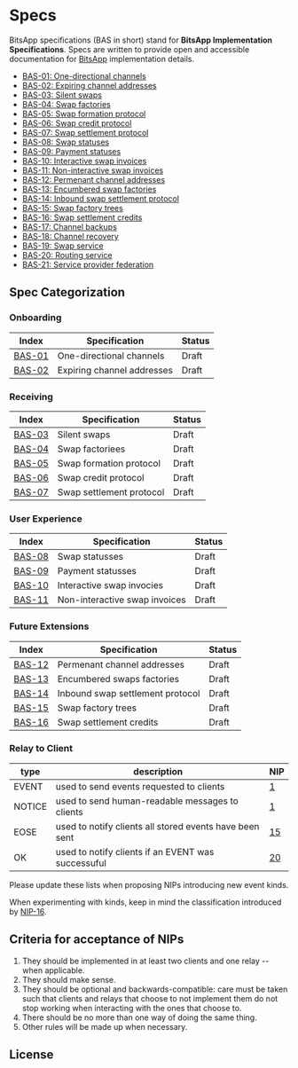 # Specs

BitsApp specifications (BAS in short) stand for **BitsApp Implementation Specifications**. Specs are written to provide open and accessible documentation for [BitsApp](https://bits.app) implementation details.

- [BAS-01: One-directional channels](01.md)
- [BAS-02: Expiring channel addresses](02.md)
- [BAS-03: Silent swaps](03.md)
- [BAS-04: Swap factories](04.md)
- [BAS-05: Swap formation protocol](05.md)
- [BAS-06: Swap credit protocol](06.md)
- [BAS-07: Swap settlement protocol](07.md)
- [BAS-08: Swap statuses](08.md)
- [BAS-09: Payment statuses](09.md)
- [BAS-10: Interactive swap invoices](10.md)
- [BAS-11: Non-interactive swap invoices](11.md)
- [BAS-12: Permenant channel addresses](12.md)
- [BAS-13: Encumbered swap factories](13.md)
- [BAS-14: Inbound swap settlement protocol](14.md)
- [BAS-15: Swap factory trees](15.md)
- [BAS-16: Swap settlement credits](16.md)
- [BAS-17: Channel backups](17.md)
- [BAS-18: Channel recovery](18.md)
- [BAS-19: Swap service](19.md)
- [BAS-20: Routing service](20.md)
- [BAS-21:  Service provider federation](21.md)

## Spec Categorization

### Onboarding
| Index  | Specification                                      | Status     |
|------- |----------------------------------------------------|------------|
| [BAS-01](01.md)   | One-directional channels                | Draft      |
| [BAS-02](02.md)   | Expiring channel addresses              | Draft      |

### Receiving
| Index  | Specification                                      | Status     |
|------- |----------------------------------------------------|------------|
| [BAS-03](03.md)   | Silent swaps                            | Draft      |
| [BAS-04](04.md)   | Swap factoriees                         | Draft      |
| [BAS-05](05.md)   | Swap formation protocol                 | Draft      |
| [BAS-06](06.md)   | Swap credit protocol                    | Draft      |
| [BAS-07](07.md)   | Swap settlement protocol                | Draft      |

### User Experience
| Index  | Specification                                      | Status     |
|------- |----------------------------------------------------|------------|
| [BAS-08](08.md)   | Swap statusses                          | Draft      |
| [BAS-09](09.md)   | Payment statusses                       | Draft      |
| [BAS-10](10.md)   | Interactive swap invocies               | Draft      |
| [BAS-11](11.md)   | Non-interactive swap invoices           | Draft      |

### Future Extensions
| Index  | Specification                                      | Status     |
|------- |----------------------------------------------------|------------|
| [BAS-12](12.md)   | Permenant channel addresses             | Draft      |
| [BAS-13](13.md)   | Encumbered swaps factories              | Draft      |
| [BAS-14](14.md)   | Inbound swap settlement protocol        | Draft      |
| [BAS-15](15.md)   | Swap factory trees                      | Draft      |
| [BAS-16](16.md)   | Swap settlement credits                 | Draft      |

### Relay to Client
| type   | description                                             | NIP         |
|--------|---------------------------------------------------------|-------------|
| EVENT  | used to send events requested to clients                | [1](01.md)  |
| NOTICE | used to send human-readable messages to clients         | [1](01.md)  |
| EOSE   | used to notify clients all stored events have been sent | [15](15.md) |
| OK     | used to notify clients if an EVENT was successuful      | [20](20.md) |

Please update these lists when proposing NIPs introducing new event kinds.

When experimenting with kinds, keep in mind the classification introduced by [NIP-16](16.md).

## Criteria for acceptance of NIPs

1. They should be implemented in at least two clients and one relay -- when applicable.
2. They should make sense.
3. They should be optional and backwards-compatible: care must be taken such that clients and relays that choose to not implement them do not stop working when interacting with the ones that choose to.
4. There should be no more than one way of doing the same thing.
5. Other rules will be made up when necessary.

## License

